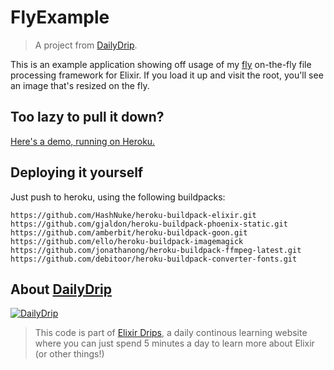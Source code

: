 # FlyExample
> A project from [DailyDrip](https://www.dailydrip.com).

This is an example application showing off usage of my
[fly](http://github.com/dailydrip/fly) on-the-fly file processing framework for
Elixir.  If you load it up and visit the root, you'll see an image that's
resized on the fly.

## Too lazy to pull it down?

[Here's a demo, running on Heroku.](https://immense-forest-64118.herokuapp.com/)

## Deploying it yourself

Just push to heroku, using the following buildpacks:

```
https://github.com/HashNuke/heroku-buildpack-elixir.git
https://github.com/gjaldon/heroku-buildpack-phoenix-static.git
https://github.com/amberbit/heroku-buildpack-goon.git
https://github.com/ello/heroku-buildpack-imagemagick
https://github.com/jonathanong/heroku-buildpack-ffmpeg-latest.git
https://github.com/debitoor/heroku-buildpack-converter-fonts.git
```

## About [DailyDrip](https://www.dailydrip.com)

[![DailyDrip](https://github.com/dailydrip/fly/raw/master/assets/dailydrip.png)](https://www.dailydrip.com)

> This code is part of [Elixir Drips](https://www.dailydrip.com/topics/elixir/),
> a daily continous learning website where you can just spend 5 minutes a day to
> learn more about Elixir (or other things!)

